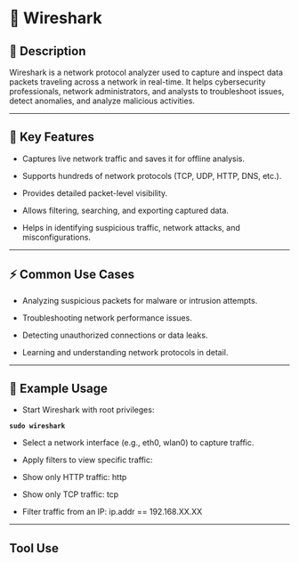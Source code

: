 # 🐬 Wireshark


## 📌 Description

Wireshark is a network protocol analyzer used to capture and inspect data packets traveling across a network in real-time. It helps cybersecurity professionals, network administrators, and analysts to troubleshoot issues, detect anomalies, and analyze malicious activities.


---


## 🎯 Key Features

- Captures live network traffic and saves it for offline analysis.

- Supports hundreds of network protocols (TCP, UDP, HTTP, DNS, etc.).

- Provides detailed packet-level visibility.

- Allows filtering, searching, and exporting captured data.

- Helps in identifying suspicious traffic, network attacks, and misconfigurations.


---


## ⚡ Common Use Cases

- Analyzing suspicious packets for malware or intrusion attempts.

- Troubleshooting network performance issues.

- Detecting unauthorized connections or data leaks.

- Learning and understanding network protocols in detail.


---

## 🔧 Example Usage

- Start Wireshark with root privileges:

**`sudo wireshark`**


- Select a network interface (e.g., eth0, wlan0) to capture traffic.

- Apply filters to view specific traffic:

- Show only HTTP traffic: http

- Show only TCP traffic: tcp

- Filter traffic from an IP: ip.addr == 192.168.XX.XX




---

## Tool Use
